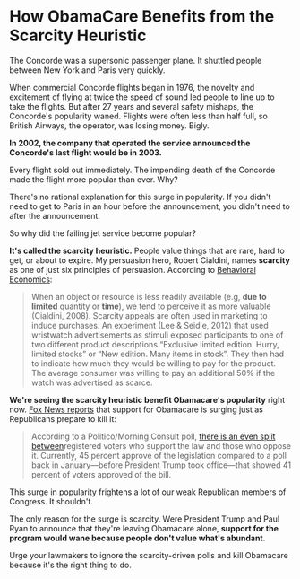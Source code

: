 # How ObamaCare Benefits from the Scarcity Heuristic

The Concorde was a supersonic passenger plane. It shuttled people between New York and Paris very quickly.

When commercial Concorde flights began in 1976, the novelty and excitement of flying at twice the speed of sound led people to line up to take the flights. But after 27 years and several safety mishaps, the Concorde's popularity waned. Flights were often less than half full, so British Airways, the operator, was losing money. Bigly.

**In 2002, the company that operated the service announced the Concorde's last flight would be in 2003.**

Every flight sold out immediately. The impending death of the Concorde made the flight more popular than ever. Why?

There's no rational explanation for this surge in popularity. If you didn't need to get to Paris in an hour before the announcement, you didn't need to after the announcement.

So why did the failing jet service become popular?

**It's called the scarcity heuristic.** People value things that are rare, hard to get, or about to expire. My persuasion hero, Robert Cialdini, names **scarcity** as one of just six principles of persuasion. According to [Behavioral Economics](https://www.behavioraleconomics.com/mini-encyclopedia-of-be/scarcity-heuristic/):

> When an object or resource is less readily available (e.g, **due to limited** quantity or **time**), we tend to perceive it as more valuable (Cialdini, 2008). Scarcity appeals are often used in marketing to induce purchases. An experiment (Lee & Seidle, 2012) that used wristwatch advertisements as stimuli exposed participants to one of two different product descriptions “Exclusive limited edition. Hurry, limited stocks” or “New edition. Many items in stock”. They then had to indicate how much they would be willing to pay for the product. The average consumer was willing to pay an additional 50% if the watch was advertised as scarce.

**We're seeing the scarcity heuristic benefit Obamacare's popularity** right now. [Fox News reports](http://www.foxnews.com/politics/2017/02/23/voters-support-obamacare-rising-despite-republican-push.html) that support for Obamacare is surging just as Republicans prepare to kill it:

> According to a Politico/Morning Consult poll, [there is an even split between](http://www.politico.com/story/2017/02/obamacare-repeal-replace-poll-235245)registered voters who support the law and those who oppose it. Currently, 45 percent approve of the legislation compared to a poll back in January—before President Trump took office—that showed 41 percent of voters approved of the bill.

This surge in popularity frightens a lot of our weak Republican members of Congress. It shouldn't.

The only reason for the surge is scarcity. Were President Trump and Paul Ryan to announce that they're leaving Obamacare alone, **support for the program would wane because people don't value what's abundant**.

Urge your lawmakers to ignore the scarcity-driven polls and kill Obamacare because it's the right thing to do.